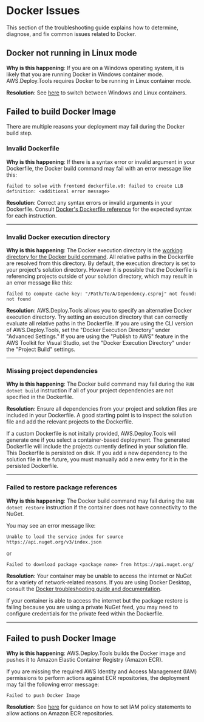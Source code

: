 # Docker  Issues
This section of the troubleshooting guide explains how to determine, diagnose, and fix common issues related to Docker.

## Docker not running in Linux mode

**Why is this happening**: If you are on a Windows operating system, it is likely that you are running Docker in Windows container mode. AWS.Deploy.Tools requires Docker to be running in Linux container mode.

**Resolution**: See [here](https://docs.docker.com/desktop/windows/#switch-between-windows-and-linux-containers) to switch between Windows and Linux containers.

## Failed to build Docker Image

There are multiple reasons your deployment may fail during the Docker build step.

### **Invalid Dockerfile** 
**Why is this happening**: If there is a syntax error or invalid argument in your Dockerfile, the Docker build command may fail with an error message like this:

```
failed to solve with frontend dockerfile.v0: failed to create LLB definition: <additional error message>
``` 
**Resolution**:
Correct any syntax errors or invalid arguments in your Dockerfile. Consult [Docker's Dockerfile reference](https://docs.docker.com/engine/reference/builder/) for the expected syntax for each instruction.

---

### Invalid Docker execution directory
**Why is this happening**: The Docker execution directory is the [working directory for the Docker build command](https://docs.docker.com/engine/reference/commandline/build/#build-with-path). All relative paths in the Dockerfile are resolved from this directory. By default, the execution directory is set to your project's solution directory. However it is possible that the Dockerfile is referencing projects outside of your solution directory, which may result in an error message like this:

```
failed to compute cache key: "/Path/To/A/Dependency.csproj" not found: not found
```

**Resolution**:
AWS.Deploy.Tools allows you to specify an alternative Docker execution directory. Try setting an execution directory that can correctly evaluate all relative paths in the Dockerfile. If you are using the CLI version of AWS.Deploy.Tools, set the "Docker Execution Directory" under "Advanced Settings." If you are using the "Publish to AWS" feature in the AWS Toolkit for Visual Studio, set the "Docker Execution Directory" under the "Project Build" settings.

---

### Missing project dependencies
**Why is this happening**: 
The Docker build command may fail during the `RUN dotnet build` instruction if all of your project dependencies are not specified in the Dockerfile. 

**Resolution**:
Ensure all dependencies from your project and solution files are included in your Dockerfile. A good starting point is to inspect the solution file and add the relevant projects to the Dockerfile. 

If a custom Dockerfile is not initally provided, AWS.Deploy.Tools will generate one if you select a container-based deployment. The generated Dockerfile will include the projects currently defined in your solution file. This Dockerfile is persisted on disk. If you add a new dependency to the solution file in the future, you must manually add a new entry for it in the persisted Dockerfile.

---

### Failed to restore package references

**Why is this happening**:
The Docker build command may fail during the `RUN dotnet restore` instruction if the container does not have connectivity to the NuGet.

You may see an error message like:

```
Unable to load the service index for source https://api.nuget.org/v3/index.json
```

or

```
Failed to download package <package name> from https://api.nuget.org/
```

**Resolution**:
Your container may be unable to access the internet or NuGet for a variety of network-related reasons. If you are using Docker Desktop, consult the [Docker troubleshooting guide and documentation](https://docs.docker.com/desktop/faqs/general/#where-can-i-find-information-about-diagnosing-and-troubleshooting-docker-desktop-issues).

If your container is able to access the internet but the package restore is failing because you are using a private NuGet feed, you may need to configure credentials for the private feed within the Dockerfile.

---

## Failed to push Docker Image
**Why is this happening**: AWS.Deploy.Tools builds the Docker image and pushes it to Amazon Elastic Container Registry (Amazon ECR). 

If you are missing the required AWS Identity and Access Management (IAM) permissions to perform actions against ECR repositories, the deployment may fail the following error message:

```
Failed to push Docker Image
```
**Resolution**: See [here](https://docs.aws.amazon.com/AmazonECR/latest/userguide/repository-policy-examples.html) for guidance on how to set IAM policy statements to allow actions on Amazon ECR repositories.
